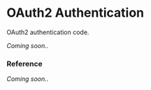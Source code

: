 # OAuth2 Authentication

OAuth2 authentication code.

_Coming soon.._

### Reference

_Coming soon.._